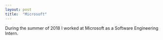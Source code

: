 ```yaml
---
layout: post
title:  "Microsoft"
---
```

During the summer of 2018 I worked at Microsoft as a Software Engineering Intern.